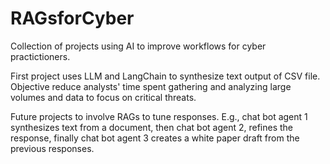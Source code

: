 # RAGsforCyber
Collection of projects using AI to improve workflows for cyber practictioners.

First project uses LLM and LangChain to synthesize text output of CSV file. Objective reduce analysts' time spent gathering and analyzing large volumes and data to focus on critical threats.

Future projects to involve RAGs to tune responses. E.g., chat bot agent 1 synthesizes text from a document, then chat bot agent 2, refines the response, finally chat bot agent 3 creates a white paper draft from the previous responses.
